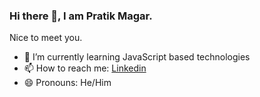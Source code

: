### Hi there 👋, I am Pratik Magar. 
Nice to meet you.

- 🌱 I’m currently learning JavaScript based technologies
- 📫 How to reach me: [Linkedin](linkedin.com/in/magarpratik/)
- 😄 Pronouns: He/Him

<!--
**magarpratik/magarpratik** is a ✨ _special_ ✨ repository because its `README.md` (this file) appears on your GitHub profile.

Here are some ideas to get you started:

- 🔭 I’m currently working on ...
- 👯 I’m looking to collaborate on ...
- 🤔 I’m looking for help with ...
- 💬 Ask me about ...
- ⚡ Fun fact: ...
-->
